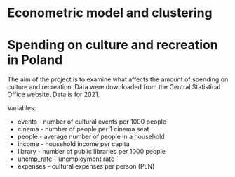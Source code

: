 # Econometric model and clustering

#                                 Spending on culture and recreation in Poland 


The aim of the project is to examine what affects the amount of spending on culture and recreation. 
Data were downloaded from the Central Statistical Office website. Data is for 2021. 

Variables:
* events - number of cultural events per 1000 people
* cinema - number of people per 1 cinema seat
* people - average number of people in a household
* income - household income per capita
* library - number of public libraries per 1000 people
* unemp_rate - unemployment rate
* expenses - cultural expenses per person (PLN)
